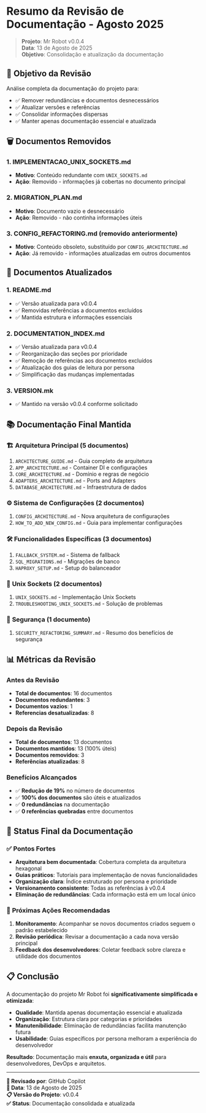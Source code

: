 # Resumo da Revisão de Documentação - Agosto 2025

> **Projeto**: Mr Robot v0.0.4  
> **Data**: 13 de Agosto de 2025  
> **Objetivo**: Consolidação e atualização da documentação

## 🎯 **Objetivo da Revisão**

Análise completa da documentação do projeto para:

- ✅ Remover redundâncias e documentos desnecessários
- ✅ Atualizar versões e referências
- ✅ Consolidar informações dispersas
- ✅ Manter apenas documentação essencial e atualizada

## 🗑️ **Documentos Removidos**

### 1. **IMPLEMENTACAO_UNIX_SOCKETS.md**

- **Motivo**: Conteúdo redundante com `UNIX_SOCKETS.md`
- **Ação**: Removido - informações já cobertas no documento principal

### 2. **MIGRATION_PLAN.md**

- **Motivo**: Documento vazio e desnecessário
- **Ação**: Removido - não continha informações úteis

### 3. **CONFIG_REFACTORING.md** (removido anteriormente)

- **Motivo**: Conteúdo obsoleto, substituído por `CONFIG_ARCHITECTURE.md`
- **Ação**: Já removido - informações atualizadas em outros documentos

## 📝 **Documentos Atualizados**

### 1. **README.md**

- ✅ Versão atualizada para v0.0.4
- ✅ Removidas referências a documentos excluídos
- ✅ Mantida estrutura e informações essenciais

### 2. **DOCUMENTATION_INDEX.md**

- ✅ Versão atualizada para v0.0.4
- ✅ Reorganização das seções por prioridade
- ✅ Remoção de referências aos documentos excluídos
- ✅ Atualização dos guias de leitura por persona
- ✅ Simplificação das mudanças implementadas

### 3. **VERSION.mk**

- ✅ Mantido na versão v0.0.4 conforme solicitado

## 📚 **Documentação Final Mantida**

### 🏗️ **Arquitetura Principal** (5 documentos)

1. `ARCHITECTURE_GUIDE.md` - Guia completo de arquitetura
2. `APP_ARCHITECTURE.md` - Container DI e configurações  
3. `CORE_ARCHITECTURE.md` - Domínio e regras de negócio
4. `ADAPTERS_ARCHITECTURE.md` - Ports and Adapters
5. `DATABASE_ARCHITECTURE.md` - Infraestrutura de dados

### ⚙️ **Sistema de Configurações** (2 documentos)

1. `CONFIG_ARCHITECTURE.md` - Nova arquitetura de configurações
2. `HOW_TO_ADD_NEW_CONFIG.md` - Guia para implementar configurações

### 🛠️ **Funcionalidades Específicas** (3 documentos)

1. `FALLBACK_SYSTEM.md` - Sistema de fallback
2. `SQL_MIGRATIONS.md` - Migrações de banco
3. `HAPROXY_SETUP.md` - Setup do balanceador

### 🔧 **Unix Sockets** (2 documentos)

1. `UNIX_SOCKETS.md` - Implementação Unix Sockets
2. `TROUBLESHOOTING_UNIX_SOCKETS.md` - Solução de problemas

### 🔐 **Segurança** (1 documento)

1. `SECURITY_REFACTORING_SUMMARY.md` - Resumo dos benefícios de segurança

## 📊 **Métricas da Revisão**

### Antes da Revisão

- **Total de documentos**: 16 documentos
- **Documentos redundantes**: 3
- **Documentos vazios**: 1
- **Referencias desatualizadas**: 8

### Depois da Revisão

- **Total de documentos**: 13 documentos
- **Documentos mantidos**: 13 (100% úteis)
- **Documentos removidos**: 3
- **Referências atualizadas**: 8

### Benefícios Alcançados

- ✅ **Redução de 19%** no número de documentos
- ✅ **100% dos documentos** são úteis e atualizados
- ✅ **0 redundâncias** na documentação
- ✅ **0 referências quebradas** entre documentos

## 🎯 **Status Final da Documentação**

### ✅ **Pontos Fortes**

- **Arquitetura bem documentada**: Cobertura completa da arquitetura hexagonal
- **Guias práticos**: Tutoriais para implementação de novas funcionalidades
- **Organização clara**: Índice estruturado por persona e prioridade
- **Versionamento consistente**: Todas as referências à v0.0.4
- **Eliminação de redundâncias**: Cada informação está em um local único

### 🎯 **Próximas Ações Recomendadas**

1. **Monitoramento**: Acompanhar se novos documentos criados seguem o padrão estabelecido
2. **Revisão periódica**: Revisar a documentação a cada nova versão principal
3. **Feedback dos desenvolvedores**: Coletar feedback sobre clareza e utilidade dos documentos

## 📋 **Conclusão**

A documentação do projeto Mr Robot foi **significativamente simplificada e otimizada**:

- **Qualidade**: Mantida apenas documentação essencial e atualizada
- **Organização**: Estrutura clara por categorias e prioridades  
- **Manutenibilidade**: Eliminação de redundâncias facilita manutenção futura
- **Usabilidade**: Guias específicos por persona melhoram a experiência do desenvolvedor

**Resultado**: Documentação mais **enxuta, organizada e útil** para desenvolvedores, DevOps e arquitetos.

---

**📅 Revisado por**: GitHub Copilot  
**📅 Data**: 13 de Agosto de 2025  
**📋 Versão do Projeto**: v0.0.4  
**✅ Status**: Documentação consolidada e atualizada
